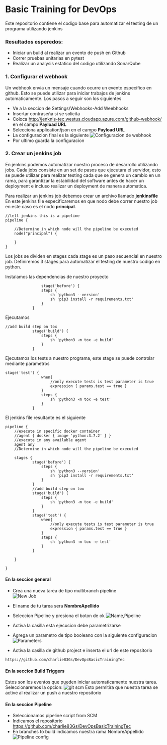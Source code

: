# Basic Training for DevOps
Este repositorio contiene el codigo base para automatizar el testing de un programa utilizando jenkins

### Resultados esperedos:
- Iniciar un build al realizar un evento de push en Github
- Correr pruebas unitarias en pytest
- Realizar un analysis estatico del codigo utilizando SonarQube

### 1. Configurar el webhook
Un webhook envia un mensaje cuando ocurre un evento especifico en github. Esto se puede utilizar para iniciar
trabajos de jenkins automaticamente. Los pasos a seguir son los siguientes
- Ve a la seccion de Settings/Webhooks-Add Weebhooks
- Insertar contraseña si se solicita
- Coloca http://jenknis-tec.westus.cloudapp.azure.com/github-webhook/ en el campo **Payload URL**
- Selecciona application/json en el campo **Payload URL**
- La configuracion final es la siguiente
![Configuracion de webhook](.images/ConfigureWebhook.PNG)
- Por ultimo guarda la configuracion

### 2. Crear un jenkins job
En jenkins podemos automatizar nuestro proceso de desarrollo utilizando jobs. Cada jobs consiste en un set de pasos 
que ejecutara el servidor, esto se puede utilizar para realizar testing cada que se genera un cambio en un rama, para garantizar la estabilidad del software antes de hacer un deployment e incluso realizar un deployment de manera automatica.


Para realizar un  jenkins job debemos crear un archivo llamado **jenkinsfile**
En este jenkins file especificaremos en que nodo debe correr nuestro job en este caso es el nodo **principal**.
~~~
//tell jenkins this is a pipeline
pipeline {

    //Determine in which node will the pipeline be executed
    node("principal") {
     
    }
}
~~~

Los jobs se dividen en stages cada stage es un paso secuencial en nuestro job. Definiremos 3 stages para automatizar el testing de nuestro codigo en python.


Instalamos las dependencias de nuestro proyecto
~~~
                stage('before') {
                steps {
                    sh 'python3 --version'
                    sh 'pip3 install -r requirements.txt'
                }
            }
~~~


Ejecutamos 
~~~
//add build step on tox
            stage('build') {
                steps {
                    sh 'python3 -m tox -e build'
                }
            }
~~~


Ejecutamos los tests a nuestro programa, este stage se puede controlar mediante parametros
~~~
stage('test') {
                when{
                    //only execute tests is test parameter is true
                    expression { params.test == true }
                }
                steps {
                    sh 'python3 -m tox -e test'
                }
            }
~~~

El jenkins file resultante es el siguiente
~~~
pipeline {
    //execute in specific docker container
    //agent { docker { image 'python:3.7.2' } }
    //execute in any available agent
    agent any
    //Determine in which node will the pipeline be executed

    stages {
            stage('before') {
                steps {
                    sh 'python3 --version'
                    sh 'pip3 install -r requirements.txt'
                }
            }
            //add build step on tox
            stage('build') {
                steps {
                    sh 'python3 -m tox -e build'
                }
            }
            stage('test') {
                when{
                    //only execute tests is test parameter is true
                    expression { params.test == true }
                }
                steps {
                    sh 'python3 -m tox -e test'
                }
            }
        
    }
    
}
~~~

#### En la seccion general

- Crea una nueva tarea de tipo multibranch pipeline<br>
![New Job](.images/newTask.PNG)

- El name de tu tarea sera **NombreApellido**
- Seleccion Pipeline y presiona el boton de ok
![Name,Pipeline](.images/Pipeline.PNG)
- Activa la casilla esta ejecucion debe parametrizarse
- Agrega un parametro de tipo booleano con la siguiente configuracion
![Parameters](.images/parameters.PNG)
- Activa la casilla de github project e inserta el url de este repositorio
~~~
https://github.com/charlie83Gs/DevOpsBasicTrainingTec
~~~
#### En la seccion Build Triggers
Estos son los eventos que pueden iniciar automaticamente nuestra tarea.
Seleccionaremos la opcion: 
![git scm](.images/gitscm.PNG)
Esto permitira que nuestra tarea se active al realizar un push a nuestro repositorio

#### En la seccion Pipeline
- Seleccionamos pipeline script from SCM
- Indicamos el repositorio https://github.com/charlie83Gs/DevOpsBasicTrainingTec
- En branches to build indicamos nuestra rama NombreAppellido
![Pipeline config](.images/PipelineConfig.PNG)
